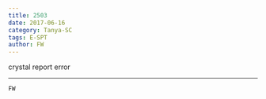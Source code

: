 ```yaml
---
title: 2503
date: 2017-06-16
category: Tanya-SC
tags: E-SPT
author: FW
---
```


crystal report error

---



`FW`
